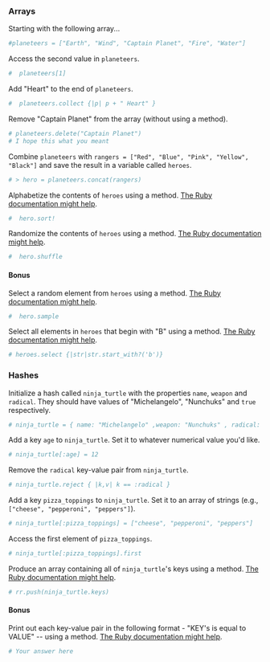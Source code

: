 ### Arrays

Starting with the following array...

```rb
#planeteers = ["Earth", "Wind", "Captain Planet", "Fire", "Water"]
```

Access the second value in `planeteers`.

```rb
#  planeteers[1]
```

Add "Heart" to the end of `planeteers`.

```rb
#  planeteers.collect {|p| p + " Heart" }
```

Remove "Captain Planet" from the array (without using a method).

```rb
# planeteers.delete("Captain Planet") 
# I hope this what you meant
```

Combine `planeteers` with `rangers = ["Red", "Blue", "Pink", "Yellow", "Black"]` and save the result in a variable called `heroes`.

```rb
# > hero = planeteers.concat(rangers)
```

Alphabetize the contents of `heroes` using a method. [The Ruby documentation might help](http://ruby-doc.org/core-2.6.1/Array.html).

```rb
#  hero.sort!
```

Randomize the contents of `heroes` using a method. [The Ruby documentation might help](http://ruby-doc.org/core-2.6.1/Array.html).

```rb
#  hero.shuffle
```

#### Bonus

Select a random element from `heroes` using a method. [The Ruby documentation might help](http://ruby-doc.org/core-2.6.1/Array.html).

```rb
#  hero.sample
```

Select all elements in `heroes` that begin with "B" using a method. [The Ruby documentation might help](http://ruby-doc.org/core-2.6.1/Array.html).

```rb
# heroes.select {|str|str.start_with?('b')}
```

### Hashes

Initialize a hash called `ninja_turtle` with the properties `name`, `weapon` and `radical`. They should have values of "Michelangelo", "Nunchuks" and `true` respectively.

```rb
# ninja_turtle = { name: "Michelangelo" ,weapon: "Nunchuks" , radical: true }
```

Add a key `age` to `ninja_turtle`. Set it to whatever numerical value you'd like.

```rb
# ninja_turtle[:age] = 12
```

Remove the `radical` key-value pair from `ninja_turtle`.

```rb
# ninja_turtle.reject { |k,v| k == :radical }
```

Add a key `pizza_toppings` to `ninja_turtle`. Set it to an array of strings (e.g., `["cheese", "pepperoni", "peppers"]`).

```rb
# ninja_turtle[:pizza_toppings] = ["cheese", "pepperoni", "peppers"]
```

Access the first element of `pizza_toppings`.

```rb
# ninja_turtle[:pizza_toppings].first
```

Produce an array containing all of `ninja_turtle`'s keys using a method. [The Ruby documentation might help](http://ruby-doc.org/core-1.9.3/Hash.html).

```rb
# rr.push(ninja_turtle.keys)
```

#### Bonus

Print out each key-value pair in the following format - "KEY's is equal to VALUE" -- using a method. [The Ruby documentation might help](http://ruby-doc.org/core-1.9.3/Hash.html).

```rb
# Your answer here
```
